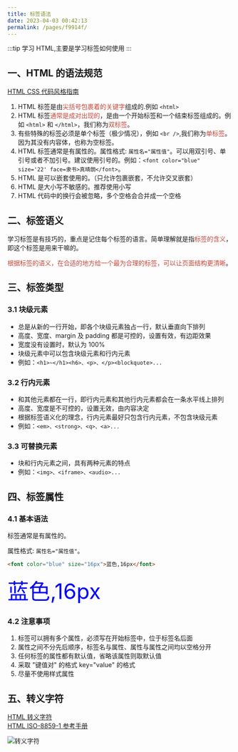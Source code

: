 ```yaml
---
title: 标签语法
date: 2023-04-03 00:42:13
permalink: /pages/f9914f/
---
```


:::tip
学习 HTML,主要是学习标签如何使用
:::

## 一、HTML 的语法规范

[HTML CSS 代码风格指南](https://codeguide.bootcss.com/)

1. HTML 标签是由<font color="#C3463A">尖括号包裹着的关键字</font>组成的.例如 `<html>`
2. HTML 标签<font color="#C3463A">通常是成对出现的</font>，是由一个开始标签和一个结束标签组成的。例如 `<html>` 和 `</html>`，我们称为<font color="#C3463A">双标签</font>。
3. 有些特殊的标签必须是单个标签（极少情况），例如 `<br />`,我们称为<font color="#C3463A">单标签</font>。因为其没有内容体，也称为空标签。
4. HTML 标签通常是有属性的。属性格式: `属性名="属性值"`。可以用双引号、单引号或者不加引号。建议使用引号的。例如：`<font color="blue" size='22' face=隶书>真晴朗</font>`。
5. HTML 是可以嵌套使用的。（只允许包裹嵌套，不允许交叉嵌套）
6. HTML 是大小写不敏感的。推荐使用小写
7. HTML 代码中的换行会被忽略，多个空格会合并成一个空格

## 二、标签语义

学习标签是有技巧的，重点是记住每个标签的语言。简单理解就是指<font color="#C3463A">标签的含义</font>，即这个标签是用来干嘛的。

<font color="#C3463A">根据标签的语义，在合适的地方给一个最为合理的标签，可以让页面结构更清晰</font>。

## 三、标签类型

### 3.1 块级元素

- 总是从新的一行开始，即各个块级元素独占一行，默认垂直向下排列
- 高度、宽度、margin 及 padding 都是可控的，设置有效，有边距效果
- 宽度没有设置时，默认为 100%
- 块级元素中可以包含块级元素和行内元素
- 例如：`<h1>~</h1><h6>、<p>、</p><blockquote>...` 

### 3.2 行内元素

- 和其他元素都在一行，即行内元素和其他行内元素都会在一条水平线上排列
- 高度、宽度是不可控的，设置无效，由内容决定
- 根据标签语义化的理念，行内元素最好只包含行内元素，不包含块级元素
- 例如：`<em>、<strong>、<q>、<a>...` 

### 3.3 可替换元素

- 块和行内元素之间，具有两种元素的特点
- 例如：`<img>、<iframe>、<audio>...`

## 四、标签属性

### 4.1 基本语法

标签通常是有属性的。

属性格式: `属性名="属性值"`。

```html
<font color="blue" size="16px">蓝色,16px</font>
```

<output>
  <font color="blue" size="16px">蓝色,16px</font>
</output>

### 4.2 注意事项

1. 标签可以拥有多个属性，必须写在开始标签中，位于标签名后面
2. 属性之间不分先后顺序，标签名与属性、属性与属性之间均以空格分开
3. 任何标签的属性都有默认值，省略该属性则取默认值
4. 采取 "键值对" 的格式 key="value" 的格式
5. 尽量不使用样式属性

## 五、转义字符

[HTML 转义字符](https://tool.oschina.net/commons?type=2)  
[HTML ISO-8859-1 参考手册](https://www.w3cschool.cn/htmltags/ref-entities.html)

![转义字符](/notes/img/html/转义字符.png)